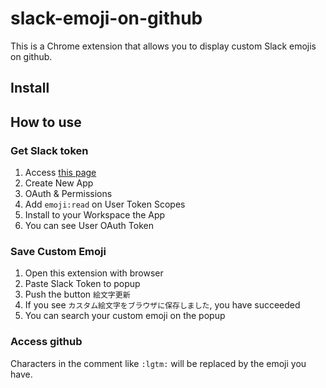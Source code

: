 # slack-emoji-on-github
This is a Chrome extension that allows you to display custom Slack emojis on github.

## Install

## How to use
### Get Slack token
1. Access [this page](https://api.slack.com/apps)
2. Create New App
3. OAuth & Permissions
4. Add `emoji:read` on User Token Scopes
5. Install to your Workspace the App
6. You can see User OAuth Token

### Save Custom Emoji
1. Open this extension with browser
2. Paste Slack Token to popup
3. Push the button `絵文字更新`
4. If you see `カスタム絵文字をブラウザに保存しました`, you have succeeded
5. You can search your custom emoji on the popup

### Access github
Characters in the comment like `:lgtm:` will be replaced by the emoji you have.
